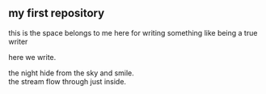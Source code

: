 <h2>my first repository</h2>
<p>this is the space belongs to me here for writing something like being a true writer</p>
<p>here we write.</p>
<p>
the night hide from the sky and smile.<br />
the stream flow through just inside.</p>
